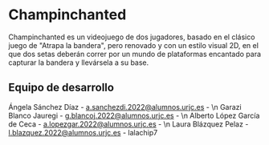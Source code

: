 # Champinchanted
Champinchanted es un videojuego de dos jugadores, basado en el clásico juego de "Atrapa la bandera", pero renovado y con un estilo visual 2D, en el que dos setas deberán correr por un mundo de plataformas encantado para capturar la bandera y llevársela a su base.

## Equipo de desarrollo
Ángela Sánchez Díaz - a.sanchezdi.2022@alumnos.urjc.es -
\n
Garazi Blanco Jauregi - g.blancoj.2022@alumnos.urjc.es -
\n
Alberto López García de Ceca - a.lopezgar.2022@alumnos.urjc.es -
\n
Laura Blázquez Pelaz - l.blazquez.2022@alumnos.urjc.es - lalachip7
